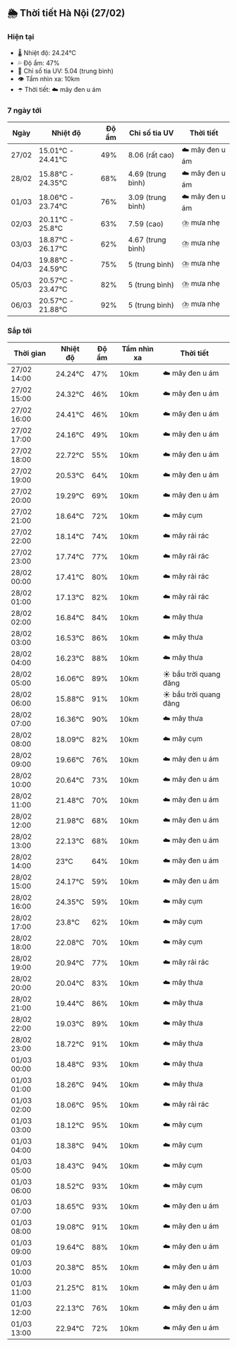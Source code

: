 ## 🌦️ Thời tiết Hà Nội (27/02)

### Hiện tại

- 🌡️ Nhiệt độ: 24.24℃
- 💦 Độ ẩm: 47%
- 🌟 Chỉ số tia UV: 5.04 (trung bình)
- 👁️ Tầm nhìn xa: 10km
- ☂️ Thời tiết: ☁️ mây đen u ám

### 7 ngày tới

| Ngày | Nhiệt độ | Độ ẩm | Chỉ số tia UV | Thời tiết |
| --- | --- | --- | --- | --- |
| 27/02 | 15.01℃ - 24.41℃ | 49% | 8.06 (rất cao) | ☁️ mây đen u ám |
| 28/02 | 15.88℃ - 24.35℃ | 68% | 4.69 (trung bình) | ☁️ mây đen u ám |
| 01/03 | 18.06℃ - 23.74℃ | 76% | 3.09 (trung bình) | ☁️ mây đen u ám |
| 02/03 | 20.11℃ - 25.8℃ | 63% | 7.59 (cao) | ⛈️ mưa nhẹ |
| 03/03 | 18.87℃ - 26.17℃ | 62% | 4.67 (trung bình) | ⛈️ mưa nhẹ |
| 04/03 | 19.88℃ - 24.59℃ | 75% | 5 (trung bình) | ⛈️ mưa nhẹ |
| 05/03 | 20.57℃ - 23.47℃ | 82% | 5 (trung bình) | ⛈️ mưa nhẹ |
| 06/03 | 20.57℃ - 21.88℃ | 92% | 5 (trung bình) | ⛈️ mưa nhẹ |

### Sắp tới

| Thời gian | Nhiệt độ | Độ ẩm | Tầm nhìn xa | Thời tiết |
| --- | --- | --- | --- | --- |
| 27/02 14:00 | 24.24℃ | 47% | 10km | ☁️ mây đen u ám |
| 27/02 15:00 | 24.32℃ | 46% | 10km | ☁️ mây đen u ám |
| 27/02 16:00 | 24.41℃ | 46% | 10km | ☁️ mây đen u ám |
| 27/02 17:00 | 24.16℃ | 49% | 10km | ☁️ mây đen u ám |
| 27/02 18:00 | 22.72℃ | 55% | 10km | ☁️ mây đen u ám |
| 27/02 19:00 | 20.53℃ | 64% | 10km | ☁️ mây đen u ám |
| 27/02 20:00 | 19.29℃ | 69% | 10km | ☁️ mây đen u ám |
| 27/02 21:00 | 18.64℃ | 72% | 10km | ☁️ mây cụm |
| 27/02 22:00 | 18.14℃ | 74% | 10km | ☁️ mây rải rác |
| 27/02 23:00 | 17.74℃ | 77% | 10km | ☁️ mây rải rác |
| 28/02 00:00 | 17.41℃ | 80% | 10km | ☁️ mây rải rác |
| 28/02 01:00 | 17.13℃ | 82% | 10km | ☁️ mây rải rác |
| 28/02 02:00 | 16.84℃ | 84% | 10km | ☁️ mây thưa |
| 28/02 03:00 | 16.53℃ | 86% | 10km | ☁️ mây thưa |
| 28/02 04:00 | 16.23℃ | 88% | 10km | ☁️ mây thưa |
| 28/02 05:00 | 16.06℃ | 89% | 10km | ☀️ bầu trời quang đãng |
| 28/02 06:00 | 15.88℃ | 91% | 10km | ☀️ bầu trời quang đãng |
| 28/02 07:00 | 16.36℃ | 90% | 10km | ☁️ mây thưa |
| 28/02 08:00 | 18.09℃ | 82% | 10km | ☁️ mây cụm |
| 28/02 09:00 | 19.66℃ | 76% | 10km | ☁️ mây đen u ám |
| 28/02 10:00 | 20.64℃ | 73% | 10km | ☁️ mây đen u ám |
| 28/02 11:00 | 21.48℃ | 70% | 10km | ☁️ mây đen u ám |
| 28/02 12:00 | 21.98℃ | 68% | 10km | ☁️ mây đen u ám |
| 28/02 13:00 | 22.13℃ | 68% | 10km | ☁️ mây đen u ám |
| 28/02 14:00 | 23℃ | 64% | 10km | ☁️ mây đen u ám |
| 28/02 15:00 | 24.17℃ | 59% | 10km | ☁️ mây đen u ám |
| 28/02 16:00 | 24.35℃ | 59% | 10km | ☁️ mây cụm |
| 28/02 17:00 | 23.8℃ | 62% | 10km | ☁️ mây cụm |
| 28/02 18:00 | 22.08℃ | 70% | 10km | ☁️ mây cụm |
| 28/02 19:00 | 20.94℃ | 77% | 10km | ☁️ mây rải rác |
| 28/02 20:00 | 20.04℃ | 83% | 10km | ☁️ mây thưa |
| 28/02 21:00 | 19.44℃ | 86% | 10km | ☁️ mây thưa |
| 28/02 22:00 | 19.03℃ | 89% | 10km | ☁️ mây thưa |
| 28/02 23:00 | 18.72℃ | 91% | 10km | ☁️ mây thưa |
| 01/03 00:00 | 18.48℃ | 93% | 10km | ☁️ mây thưa |
| 01/03 01:00 | 18.26℃ | 94% | 10km | ☁️ mây thưa |
| 01/03 02:00 | 18.06℃ | 95% | 10km | ☁️ mây rải rác |
| 01/03 03:00 | 18.12℃ | 95% | 10km | ☁️ mây cụm |
| 01/03 04:00 | 18.38℃ | 94% | 10km | ☁️ mây cụm |
| 01/03 05:00 | 18.43℃ | 94% | 10km | ☁️ mây cụm |
| 01/03 06:00 | 18.52℃ | 93% | 10km | ☁️ mây cụm |
| 01/03 07:00 | 18.65℃ | 93% | 10km | ☁️ mây đen u ám |
| 01/03 08:00 | 19.08℃ | 91% | 10km | ☁️ mây đen u ám |
| 01/03 09:00 | 19.64℃ | 88% | 10km | ☁️ mây đen u ám |
| 01/03 10:00 | 20.38℃ | 85% | 10km | ☁️ mây đen u ám |
| 01/03 11:00 | 21.25℃ | 81% | 10km | ☁️ mây đen u ám |
| 01/03 12:00 | 22.13℃ | 76% | 10km | ☁️ mây đen u ám |
| 01/03 13:00 | 22.94℃ | 72% | 10km | ☁️ mây đen u ám |
